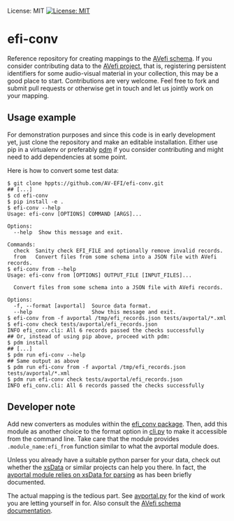 License: MIT
[![License: MIT](https://img.shields.io/badge/License-MIT-yellow.svg)](https://opensource.org/licenses/MIT)

# efi-conv

Reference repository for creating mappings to the [AVefi schema][]. If
you consider contributing data to the [AVefi project][], that is,
registering persistent identifiers for some audio-visual material in
your collection, this may be a good place to start. Contributions are
very welcome. Feel free to fork and submit pull requests or otherwise
get in touch and let us jointly work on your mapping.

[AVefi project]: https://projects.tib.eu/av-efi/
[AVefi schema]: https://av-efi.github.io/av-efi-schema/

## Usage example

For demonstration purposes and since this code is in early development
yet, just clone the repository and make an editable installation.
Either use pip in a virtualenv or preferably [pdm][] if you consider
contributing and might need to add dependencies at some point.

Here is how to convert some test data:

```console
$ git clone hppts://github.com/AV-EFI/efi-conv.git
## [...]
$ cd efi-conv
$ pip install -e .
$ efi-conv --help
Usage: efi-conv [OPTIONS] COMMAND [ARGS]...

Options:
  --help  Show this message and exit.
  
Commands:
  check  Sanity check EFI_FILE and optionally remove invalid records.
  from   Convert files from some schema into a JSON file with AVefi records.
$ efi-conv from --help
Usage: efi-conv from [OPTIONS] OUTPUT_FILE [INPUT_FILES]...

  Convert files from some schema into a JSON file with AVefi records.

Options:
  -f, --format [avportal]  Source data format.
  --help                   Show this message and exit.
$ efi-conv from -f avportal /tmp/efi_records.json tests/avportal/*.xml
$ efi-conv check tests/avportal/efi_records.json
INFO efi_conv.cli: All 6 records passed the checks successfully
## Or, instead of using pip above, proceed with pdm:
$ pdm install
## [...]
$ pdm run efi-conv --help
## Same output as above
$ pdm run efi-conv from -f avportal /tmp/efi_records.json tests/avportal/*.xml
$ pdm run efi-conv check tests/avportal/efi_records.json
INFO efi_conv.cli: All 6 records passed the checks successfully
```

[pdm]: https://pdm-project.org/en/latest/#installation

## Developer note

Add new converters as modules within the [efi_conv
package](./src/efi_conv). Then, add this module as another choice to
the format option in [cli.py](./src/efi_conv/cli.py) to make it
accessible from the command line. Take care that the module provides
`.module_name:efi_from` function similar to what the avportal module
does.

Unless you already have a suitable python parser for your data, check
out whether the [xsData][xsdata] or similar projects can help you
there. In fact, the [avportal module relies on xsData for
parsing](./src/efi_conv/avportal/README.md) as has been briefly
documented.

The actual mapping is the tedious part. See
[avportal.py](./src/efi_conv/avportal/avportal.py) for the kind of
work you are letting yourself in for. Also consult the [AVefi schema
documentation][AVefi schema].

[xsdata]: https://xsdata.readthedocs.io/
